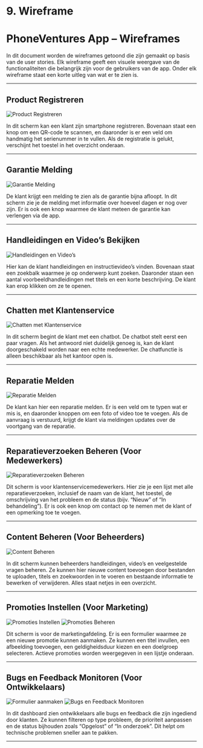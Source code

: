 
# 9. Wireframe

# PhoneVentures App – Wireframes

In dit document worden de wireframes getoond die zijn gemaakt op basis van de user stories. Elk wireframe geeft een visuele weergave van de functionaliteiten die belangrijk zijn voor de gebruikers van de app. Onder elk wireframe staat een korte uitleg van wat er te zien is.

---

## Product Registreren

![Product Registreren](Wireframe1.png)
 
In dit scherm kan een klant zijn smartphone registreren. Bovenaan staat een knop om een QR-code te scannen, en daaronder is er een veld om handmatig het serienummer in te vullen. Als de registratie is gelukt, verschijnt het toestel in het overzicht onderaan.

---

## Garantie Melding

![Garantie Melding](Wireframe2.png)
 
De klant krijgt een melding te zien als de garantie bijna afloopt. In dit scherm zie je de melding met informatie over hoeveel dagen er nog over zijn. Er is ook een knop waarmee de klant meteen de garantie kan verlengen via de app.

---

## Handleidingen en Video’s Bekijken

![Handleidingen en Video’s](Wireframe3.png)
 
Hier kan de klant handleidingen en instructievideo’s vinden. Bovenaan staat een zoekbalk waarmee je op onderwerp kunt zoeken. Daaronder staan een aantal voorbeeldhandleidingen met titels en een korte beschrijving. De klant kan erop klikken om ze te openen.

---

## Chatten met Klantenservice

![Chatten met Klantenservice](Wireframe4.png)

In dit scherm begint de klant met een chatbot. De chatbot stelt eerst een paar vragen. Als het antwoord niet duidelijk genoeg is, kan de klant doorgeschakeld worden naar een echte medewerker. De chatfunctie is alleen beschikbaar als het kantoor open is.

---

##  Reparatie Melden

![Reparatie Melden](Wireframe5.png)

De klant kan hier een reparatie melden. Er is een veld om te typen wat er mis is, en daaronder knoppen om een foto of video toe te voegen. Als de aanvraag is verstuurd, krijgt de klant via meldingen updates over de voortgang van de reparatie.

---

## Reparatieverzoeken Beheren (Voor Medewerkers)

![Reparatieverzoeken Beheren](Wireframe6.png)
 
Dit scherm is voor klantenservicemedewerkers. Hier zie je een lijst met alle reparatieverzoeken, inclusief de naam van de klant, het toestel, de omschrijving van het probleem en de status (bijv. “Nieuw” of “In behandeling”). Er is ook een knop om contact op te nemen met de klant of een opmerking toe te voegen.

---

## Content Beheren (Voor Beheerders)

![Content Beheren](Wireframe7.png)
  
In dit scherm kunnen beheerders handleidingen, video’s en veelgestelde vragen beheren. Ze kunnen hier nieuwe content toevoegen door bestanden te uploaden, titels en zoekwoorden in te voeren en bestaande informatie te bewerken of verwijderen. Alles staat netjes in een overzicht.

---

## Promoties Instellen (Voor Marketing)

![Promoties Instellen](Wireframe8.png)
![Promoties Beheren](Wireframe9.png)
 
Dit scherm is voor de marketingafdeling. Er is een formulier waarmee ze een nieuwe promotie kunnen aanmaken. Ze kunnen een titel invullen, een afbeelding toevoegen, een geldigheidsduur kiezen en een doelgroep selecteren. Actieve promoties worden weergegeven in een lijstje onderaan.

---

## Bugs en Feedback Monitoren (Voor Ontwikkelaars)

![Formulier aanmaken](Wireframe10.png)
![Bugs en Feedback Monitoren](Wireframe11.png)
  
In dit dashboard zien ontwikkelaars alle bugs en feedback die zijn ingediend door klanten. Ze kunnen filteren op type probleem, de prioriteit aanpassen en de status bijhouden zoals “Opgelost” of “In onderzoek”. Dit helpt om technische problemen sneller aan te pakken.

---

